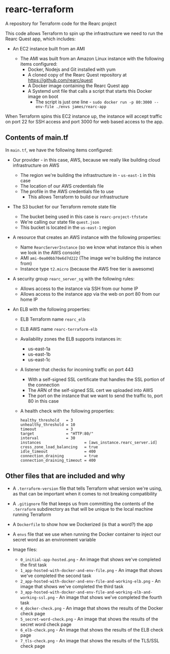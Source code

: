 # rearc-terraform
A repository for Terraform code for the Rearc project

This code allows Terraform to spin up the infrastructure we need to run the Rearc Quest app, which includes:

- An EC2 instance built from an AMI

  - The AMI was built from an Amazon Linux instance with the following items configured:
    - Docker, Nodejs and Git installed with yum
    - A cloned copy of the Rearc Quest repository at https://github.com/rearc/quest
    - A Docker image containing the Rearc Quest app
    - A Systemd unit file that calls a script that starts this Docker image on boot
      - The script is just one line - `sudo docker run -p 80:3000 --env-file ./envs james/rearc-app`



When Terraform spins this EC2 instance up, the instance will accept traffic on port 22 for SSH access and port 3000 for web based access to the app.


## Contents of main.tf

In `main.tf`, we have the following items configured:

- Our provider - in this case, AWS, because we really like building cloud infrastructure on AWS

  - The region we're building the infrastructure in - `us-east-1` in this case
  - The location of our AWS credentials file
  - The profile in the AWS credentials file to use
    - This allows Terraform to build our infrastructure

- The S3 bucket for our Terraform remote state file

  - The bucket being used in this case is `rearc-project-tfstate`
  - We're calling our state file `quest.json`
  - This bucket is located in the `us-east-1` region

- A resource that creates an AWS instance with the following properties:

  - Name `RearcServerInstance` (so we know what instance this is when we look in the AWS console)
  - AMI `ami-0ea00bb70e6d7d222` (The image we're building the instance from)
  - Instance type `t2.micro` (because the AWS free tier is awesome)

- A security group `rearc_server_sg` with the following rules:
  - Allows access to the instance via SSH from our home IP
  - Allows access to the instance app via the web on port 80 from our home IP

- An ELB with the following properties:

  - ELB Terraform name `rearc_elb`
  - ELB AWS name `rearc-terraform-elb`

  - Availability zones the ELB supports instances in:
    - us-east-1a
    - us-east-1b
    - us-east-1c

  - A listener that checks for incoming traffic on port 443
    - With a self-signed SSL certificate that handles the SSL portion of the connection
    - The ARN of the self-signed SSL cert we uploaded into AWS
    - The port on the instance that we want to send the traffic to, port 80 in this case
  - A health check with the following properties:

    ```
    healthy_threshold   = 3
    unhealthy_threshold = 10
    timeout             = 3
    target              = "HTTP:80/"
    interval            = 30
    instances                   = [aws_instance.rearc_server.id]
    cross_zone_load_balancing   = true
    idle_timeout                = 400
    connection_draining         = true
    connection_draining_timeout = 400
    ```

## Other files that are included and why

- A `.terraform-version` file that tells Terraform what version we're using, as that can be important when it comes to not breaking compatibility

- A `.gitignore` file that keeps us from committing the contents of the `.terraform` subdirectory as that will be unique to the local machine running Terraform

- A `Dockerfile` to show how we Dockerized (is that a word?) the app

- A `envs` file that we use when running the Docker container to inject our secret word as an environment variable

- Image files:

  - `0_initial-app-hosted.png` - An image that shows we've completed the first task
  - `1_app-hosted-with-docker-and-env-file.png` - An image that shows we've completed the second task
  - `2_app-hosted-with-docker-and-env-file-and-working-elb.png` - An image that shows we've completed the third task
  - `3_app-hosted-with-docker-and-env-file-and-working-elb-and-working-ssl.png` - An image that shows we've completed the fourth task
  - `4_docker-check.png` - An image that shows the results of the Docker check page
  - `5_secret-word-check.png` - An image that shows the results of the secret word check page
  - `6_elb-check.png` - An image that shows the results of the ELB check page
  - `7_tls-check.png` - An image that shows the results of the TLS/SSL check page
